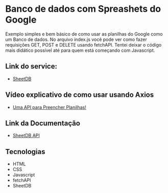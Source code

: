 # Banco de dados com Spreashets do Google

Exemplo simples e bem básico de como usar as planilhas do Google como um Banco de dados. No arquivo index.js você pode ver como fazer requisições GET, POST e DELETE usando fetchAPI. Tentei deixar o código mais didático possível até para quem está começando com Javascript.

## Link do service:

- [SheetDB](https://sheetdb.io/)

## Vídeo explicativo de como usar usando Axios

- [Uma API para Preencher Planilhas!](https://www.youtube.com/watch?v=c_ZxPy5pWZ0)

## Link da Documentação

- [SheetDB API](https://docs.sheetdb.io/?html--javascript#introduction)

## Tecnologias
- HTML
- CSS
- Javascript
- fetchAPI
- SheetDB